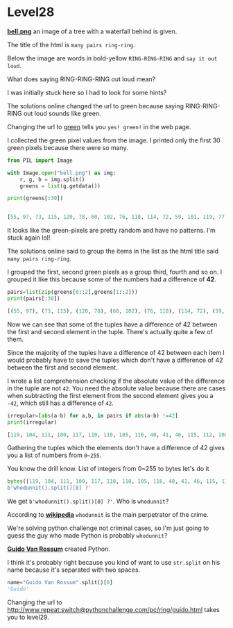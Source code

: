 # Level28

**[bell.png](/28/bell.png)** an image of a tree with a waterfall behind is given.


The title of the html is `many pairs ring-ring`.


Below the image are words in bold-yellow `RING-RING-RING` and `say it out loud`.


What does saying RING-RING-RING out loud mean? 


I was initially stuck here so I had to look for some hints?


The solutions online changed the url to green because saying RING-RING-RING out loud sounds like green.


Changing the url to [green](http://www.repeat:switch@pythonchallenge.com/pc/ring/green.html) tells you `yes! green!` in the web page.


I collected the green pixel values from the image. I printed only the first 30 green pixels because there were so many.


```python
from PIL import Image

with Image.open("bell.png") as img:
    r, g, b = img.split()
    greens = list(g.getdata())

print(greens[:30])


[55, 97, 73, 115, 120, 78, 60, 102, 76, 118, 114, 72, 59, 101, 119, 77, 92, 50, 30, 72, 53, 95, 133, 91, 93, 51, 110, 68, 112, 70]
```


It looks like the green-pixels are pretty random and have no patterns. I'm stuck again lol!


The solutions online said to group the items in the list as the html title said `many pairs ring-ring`.


I grouped the first, second green pixels as a group third, fourth and so on. I grouped it like this because some of the numbers had a difference of **42**. 

```python
pairs=list(zip(greens[0::2],greens[1::2]))
print(pairs[:30])

[(55, 97), (73, 115), (120, 78), (60, 102), (76, 118), (114, 72), (59, 101), (119, 77), (92, 50), (30, 72), (53, 95), (133, 91), (93, 51), (110, 68), (112, 70), (66, 108), (140, 182), (163, 121), (66, 24), (59, 17), (25, 67), (62, 20), (26, 68), (67, 25), (85, 43), (60, 18), (53, 11), (3, 45), (3, 45), (0, 42)]
```

Now we can see that some of the tuples have a difference of 42 between the first and second element in the tuple. There's actually quite a few of them. 


Since the majority of the tuples have a difference of 42 between each item I would probably have to save the tuples which don't have a difference of 42 between the first and second element.


I wrote a list comprehension checking if the absolute value of the difference in the tuple are not `42`. You need the absolute value because there are cases when subtracting the first element from the second element gives you a `-42`, which still has a difference of `42`. 


```python
irregular=[abs(a-b) for a,b, in pairs if abs(a-b) !=42]
print(irregular)

[119, 104, 111, 100, 117, 110, 110, 105, 116, 40, 41, 46, 115, 112, 108, 105, 116, 40, 41, 91, 48, 93, 32, 63]
```

Gathering the tuples which the elements don't have a difference of 42 gives you a list of numbers from `0~255`.


You know the drill know. List of integers from 0~255 to bytes let's do it 


```python
bytes([119, 104, 111, 100, 117, 110, 110, 105, 116, 40, 41, 46, 115, 112, 108, 105, 116, 40, 41, 91, 48, 93, 32, 63])
b'whodunnit().split()[0] ?'
```


We get `b'whodunnit().split()[0] ?'`. Who is `whodunnit`? 


According to **[wikipedia](https://en.wikipedia.org/wiki/Whodunit)**  `whodunnit` is the main perpetrator of the crime. 


We're solving python challenge not criminal cases, so I'm just going to guess the guy who made Python is probably `whodunnit`?


**[Guido Van Rossum](https://en.wikipedia.org/wiki/Guido_van_Rossum)** created Python.


I think it's probably right because you kind of want to use `str.split` on his name because it's separated with two spaces.


```python
name="Guido Van Rossum".split()[0]
'Guido'
```

Changing the url to http://www.repeat:switch@pythonchallenge.com/pc/ring/guido.html takes you to level29.